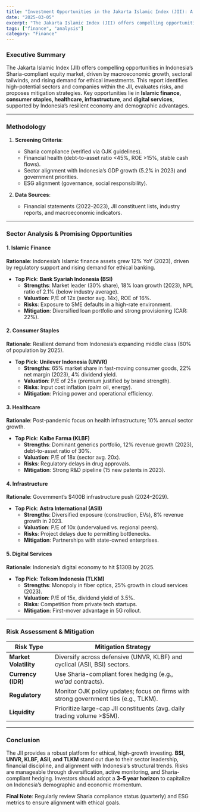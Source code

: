 ```yaml
---
title: "Investment Opportunities in the Jakarta Islamic Index (JII): A Strategic Analysis"
date: "2025-03-05"
excerpt: "The Jakarta Islamic Index (JII) offers compelling opportunities in Indonesia’s Sharia-compliant equity market, driven by macroeconomic growth, sectoral tailwinds, and rising demand for ethical investments. This report identifies high-potential sectors and companies within the JII, evaluates risks, and proposes mitigation strategies."
tags: ["finance", "analysis"]
category: "Finance"
---
```


### **Executive Summary**  
The Jakarta Islamic Index (JII) offers compelling opportunities in Indonesia’s Sharia-compliant equity market, driven by macroeconomic growth, sectoral tailwinds, and rising demand for ethical investments. This report identifies high-potential sectors and companies within the JII, evaluates risks, and proposes mitigation strategies. Key opportunities lie in **Islamic finance, consumer staples, healthcare, infrastructure**, and **digital services**, supported by Indonesia’s resilient economy and demographic advantages.

---

### **Methodology**  
1. **Screening Criteria**:  
   - Sharia compliance (verified via OJK guidelines).  
   - Financial health (debt-to-asset ratio <45%, ROE >15%, stable cash flows).  
   - Sector alignment with Indonesia’s GDP growth (5.2% in 2023) and government priorities.  
   - ESG alignment (governance, social responsibility).  

2. **Data Sources**:  
   - Financial statements (2022–2023), JII constituent lists, industry reports, and macroeconomic indicators.  

---

### **Sector Analysis & Promising Opportunities**  
#### **1. Islamic Finance**  
**Rationale**: Indonesia’s Islamic finance assets grew 12% YoY (2023), driven by regulatory support and rising demand for ethical banking.  
- **Top Pick**: **Bank Syariah Indonesia (BSI)**  
  - **Strengths**: Market leader (30% share), 18% loan growth (2023), NPL ratio of 2.1% (below industry average).  
  - **Valuation**: P/E of 12x (sector avg. 14x), ROE of 16%.  
  - **Risks**: Exposure to SME defaults in a high-rate environment.  
  - **Mitigation**: Diversified loan portfolio and strong provisioning (CAR: 22%).  

#### **2. Consumer Staples**  
**Rationale**: Resilient demand from Indonesia’s expanding middle class (60% of population by 2025).  
- **Top Pick**: **Unilever Indonesia (UNVR)**  
  - **Strengths**: 65% market share in fast-moving consumer goods, 22% net margin (2023), 4% dividend yield.  
  - **Valuation**: P/E of 25x (premium justified by brand strength).  
  - **Risks**: Input cost inflation (palm oil, energy).  
  - **Mitigation**: Pricing power and operational efficiency.  

#### **3. Healthcare**  
**Rationale**: Post-pandemic focus on health infrastructure; 10% annual sector growth.  
- **Top Pick**: **Kalbe Farma (KLBF)**  
  - **Strengths**: Dominant generics portfolio, 12% revenue growth (2023), debt-to-asset ratio of 30%.  
  - **Valuation**: P/E of 18x (sector avg. 20x).  
  - **Risks**: Regulatory delays in drug approvals.  
  - **Mitigation**: Strong R&D pipeline (15 new patents in 2023).  

#### **4. Infrastructure**  
**Rationale**: Government’s $400B infrastructure push (2024–2029).  
- **Top Pick**: **Astra International (ASII)**  
  - **Strengths**: Diversified exposure (construction, EVs), 8% revenue growth in 2023.  
  - **Valuation**: P/E of 10x (undervalued vs. regional peers).  
  - **Risks**: Project delays due to permitting bottlenecks.  
  - **Mitigation**: Partnerships with state-owned enterprises.  

#### **5. Digital Services**  
**Rationale**: Indonesia’s digital economy to hit $130B by 2025.  
- **Top Pick**: **Telkom Indonesia (TLKM)**  
  - **Strengths**: Monopoly in fiber optics, 25% growth in cloud services (2023).  
  - **Valuation**: P/E of 15x, dividend yield of 3.5%.  
  - **Risks**: Competition from private tech startups.  
  - **Mitigation**: First-mover advantage in 5G rollout.  

---

### **Risk Assessment & Mitigation**  
| **Risk Type**       | **Mitigation Strategy**                                                                 |  
|----------------------|-----------------------------------------------------------------------------------------|  
| **Market Volatility**| Diversify across defensive (UNVR, KLBF) and cyclical (ASII, BSI) sectors.               |  
| **Currency (IDR)**   | Use Sharia-compliant forex hedging (e.g., *wa’ad* contracts).                           |  
| **Regulatory**       | Monitor OJK policy updates; focus on firms with strong government ties (e.g., TLKM).    |  
| **Liquidity**        | Prioritize large-cap JII constituents (avg. daily trading volume >$5M).                |  

---

### **Conclusion**  
The JII provides a robust platform for ethical, high-growth investing. **BSI, UNVR, KLBF, ASII, and TLKM** stand out due to their sector leadership, financial discipline, and alignment with Indonesia’s structural trends. Risks are manageable through diversification, active monitoring, and Sharia-compliant hedging. Investors should adopt a **3–5 year horizon** to capitalize on Indonesia’s demographic and economic momentum.  

**Final Note**: Regularly review Sharia compliance status (quarterly) and ESG metrics to ensure alignment with ethical goals.  
